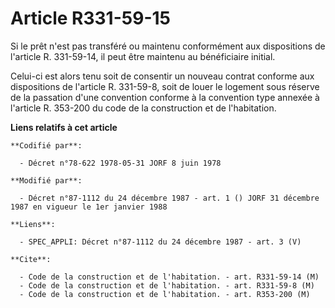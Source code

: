 # Article R331-59-15

Si le prêt n'est pas transféré ou maintenu conformément aux dispositions de l'article R. 331-59-14, il peut être maintenu au
bénéficiaire initial.

Celui-ci est alors tenu soit de consentir un nouveau contrat conforme aux dispositions de l'article R. 331-59-8, soit de
louer le logement sous réserve de la passation d'une convention conforme à la convention type annexée à l'article R. 353-200
du code de la construction et de l'habitation.

**Liens relatifs à cet article**

	**Codifié par**:

	  - Décret n°78-622 1978-05-31 JORF 8 juin 1978

	**Modifié par**:

	  - Décret n°87-1112 du 24 décembre 1987 - art. 1 () JORF 31 décembre 1987 en vigueur le 1er janvier 1988

	**Liens**:

	  - SPEC_APPLI: Décret n°87-1112 du 24 décembre 1987 - art. 3 (V)

	**Cite**:

	  - Code de la construction et de l'habitation. - art. R331-59-14 (M)
	  - Code de la construction et de l'habitation. - art. R331-59-8 (M)
	  - Code de la construction et de l'habitation. - art. R353-200 (M)
